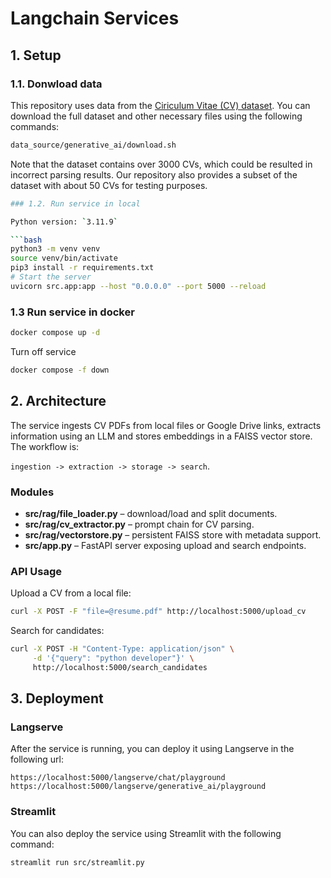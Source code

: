 # Langchain Services

## 1. Setup

### 1.1. Donwload data

This repository uses data from the [Ciriculum Vitae (CV) dataset](https://github.com/arefinnomi/curriculum_vitae_data). You can download the full dataset and other necessary files using the following commands:

```bash
data_source/generative_ai/download.sh
```
Note that the dataset contains over 3000 CVs, which could be resulted in incorrect parsing results. Our repository also provides a subset of the dataset with about 50 CVs for testing purposes.
```bash
### 1.2. Run service in local

Python version: `3.11.9`

```bash
python3 -m venv venv
source venv/bin/activate
pip3 install -r requirements.txt
# Start the server
uvicorn src.app:app --host "0.0.0.0" --port 5000 --reload
```

### 1.3 Run service in docker

```bash
docker compose up -d
```

Turn off service

```bash
docker compose -f down
```

## 2. Architecture

The service ingests CV PDFs from local files or Google Drive links, extracts
information using an LLM and stores embeddings in a FAISS vector store. The
workflow is:

`ingestion -> extraction -> storage -> search`.

### Modules

- **src/rag/file_loader.py** – download/load and split documents.
- **src/rag/cv_extractor.py** – prompt chain for CV parsing.
- **src/rag/vectorstore.py** – persistent FAISS store with metadata support.
- **src/app.py** – FastAPI server exposing upload and search endpoints.

### API Usage

Upload a CV from a local file:

```bash
curl -X POST -F "file=@resume.pdf" http://localhost:5000/upload_cv
```

Search for candidates:

```bash
curl -X POST -H "Content-Type: application/json" \
     -d '{"query": "python developer"}' \
     http://localhost:5000/search_candidates
```
## 3. Deployment
### Langserve 
After the service is running, you can deploy it using Langserve in the following url:
```
https://localhost:5000/langserve/chat/playground
https://localhost:5000/langserve/generative_ai/playground
```
### Streamlit 
You can also deploy the service using Streamlit with the following command:

```bash
streamlit run src/streamlit.py
```